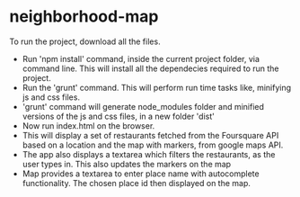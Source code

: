 # neighborhood-map

To run the project, download all the files. 
- Run 'npm install' command, inside the current project folder, via command line. This will install all the dependecies required to run the project.
- Run the 'grunt' command. This will perform run time tasks like, minifying js and css files.
- 'grunt' command will generate node_modules folder and minified versions of the js and css files, in a new folder 'dist'
- Now run index.html on the browser.
- This will display a set of restaurants fetched from the Foursquare API based on a location and the map with markers, from google maps API.
- The app also displays a textarea which filters the restaurants, as the user types in. This also updates the markers on the map
- Map provides a textarea to enter place name with autocomplete functionality. The chosen place id then displayed on the map.


